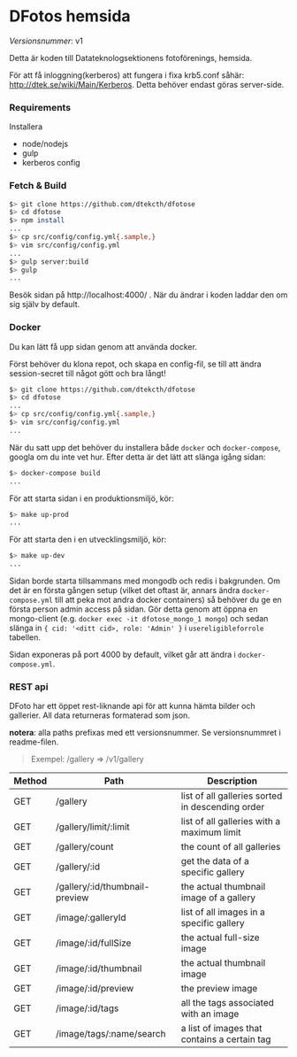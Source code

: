 
DFotos hemsida
===============

*Versionsnummer*: v1

Detta är koden till Datateknologsektionens fotoförenings, hemsida.

För att få inloggning(kerberos) att fungera i fixa krb5.conf såhär: http://dtek.se/wiki/Main/Kerberos.
Detta behöver endast göras server-side.

### Requirements
Installera

* node/nodejs
* gulp
* kerberos config

### Fetch & Build
```bash
$> git clone https://github.com/dtekcth/dfotose
$> cd dfotose
$> npm install
...
$> cp src/config/config.yml{.sample,}
$> vim src/config/config.yml
...
$> gulp server:build
$> gulp
...
```

Besök sidan på http://localhost:4000/ . När du ändrar i koden laddar den om sig själv by default.


### Docker
Du kan lätt få upp sidan genom att använda docker.

Först behöver du klona repot, och skapa en config-fil, se till att ändra session-secret till något gött
och bra långt!

```bash
$> git clone https://github.com/dtekcth/dfotose
$> cd dfotose
...
$> cp src/config/config.yml{.sample,}
$> vim src/config/config.yml
...
```

När du satt upp det behöver du installera både `docker` och `docker-compose`, googla om du inte vet hur.
Efter detta är det lätt att slänga igång sidan:

```bash
$> docker-compose build
...
```

För att starta sidan i en produktionsmiljö, kör:

```bash
$> make up-prod
...
```

För att starta den i en utvecklingsmiljö, kör:

```bash
$> make up-dev
...
```

Sidan borde starta tillsammans med mongodb och redis i bakgrunden. Om det är en första gången setup (vilket det oftast är, annars ändra
`docker-compose.yml` till att peka mot andra docker containers) så behöver du ge en första
person admin access på sidan. Gör detta genom att öppna en mongo-client (e.g. `docker exec -it dfotose_mongo_1 mongo`)
och sedan slänga in `{ cid: '<ditt cid>, role: 'Admin' }` i `usereligibleforrole` tabellen.

Sidan exponeras på port 4000 by default, vilket går att ändra i `docker-compose.yml`.


### REST api

DFoto har ett öppet rest-liknande api för att kunna hämta bilder och gallerier. All data returneras formaterad som json.

**notera**: alla paths prefixas med ett versionsnummer. Se versionsnummret i readme-filen.

> Exempel: /gallery => /v1/gallery



| Method | Path                           | Description                              |
| ------ | ------------------------------ | ---------------------------------------- |
| GET    | /gallery                       | list of all galleries sorted in descending order |
| GET    | /gallery/limit/:limit          | list of all galleries with a maximum limit |
| GET    | /gallery/count                 | the count of all galleries               |
| GET    | /gallery/:id                   | get the data of a specific gallery       |
| GET    | /gallery/:id/thumbnail-preview | the actual thumbnail image of a gallery  |
| GET    | /image/:galleryId              | list of all images in a specific gallery |
| GET    | /image/:id/fullSize            | the actual full-size image               |
| GET    | /image/:id/thumbnail           | the actual thumbnail image               |
| GET    | /image/:id/preview             | the preview image                        |
| GET    | /image/:id/tags                | all the tags associated with an image    |
| GET    | /image/tags/:name/search       | a list of images that contains a certain tag |

